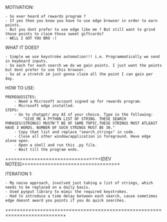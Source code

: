 MOTIVATION:

    - So ever heard of rewards program ?
    - If yes then you know you have to use edge browser in order to earn points.
    - But you dont prefer to use edge like me ? But still want to grind those points to claim those sweet giftcards?
    - WELL I GOT YOU BRO :)

WHAT IT DOES?

    - Simple we use keystroke automation!!! i.e. Programmatically we send in keyboard inputs.
    - So each for each search we do we gain points. I just want the points but dont prefer to use this browser.
    - So at a stretch im just gonna claim all the point I can gain per day.

HOW TO USE:

    PREREQUISITES:
        - Need a Microsoft account signed up for rewards program.
        - Microsoft edge installed.
    STEPS:
        - Go to chatgpt/ any AI of your choice. Type in the following: 
            "GIVE ME A PYTHON LIST OF STRING. THESE SEARCH PHRASES(STRINGS) MUSTN'T BE OF SAME TOPIC.THESE STRINGS MUST ATLEAST HAVE 3 WORDS. NUMBER OF SUCH STRINGS MUST BE 30."
        - Copy that list and replace "search_strings" in code.
        - Close all other window/application in foreground. Have edge alone open.
        - Open a shell and run this .py file.
        - Wait till the program ends.

+================================[DEV NOTES]=================================+

ITERATION 1:

    - My naive approach, involved just taking a list of strings, which needs to be replaced on a daily basis.
    - Used pynput library to mimic the required keystrokes.
    - Had to introduce a time delay between each search, cause sometimes edge doesnt award you points if you do quick searches.

+=========================================================================+

